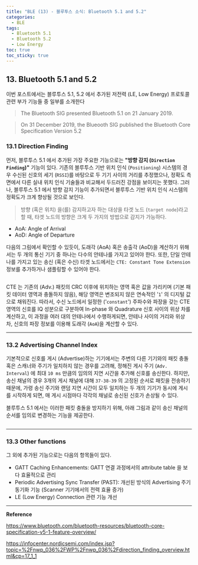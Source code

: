 ```yaml
---
title: "BLE (13) - 블루투스 소식: Bluetooth 5.1 and 5.2"
categories:
  - BLE
tags:
  - Bluetooth 5.1
  - Bluetooth 5.2
  - Low Energy
toc: true
toc_sticky: true
---
```


## 13. Bluetooth 5.1 and 5.2

이번 포스트에서는 블루투스 5.1, 5.2 에서 추가된 저전력 (LE, Low Energy) 프로토콜 관련 부가 기능들 중 일부를 소개한다

>The Bluetooth SIG presented Bluetooth 5.1 on 21 January 2019.

> On 31 December 2019, the Blueooth SIG published the Bluetooth Core Specification Version 5.2

### 13.1 Direction Finding

먼저, 블루투스 5.1 에서 추가된 가장 주요한 기능으로는 **"방향 감지 (`Direction Finding`)"** 기능이 있다. 기존의 블루투스 기반 위치 인식 (`Positioning`) 시스템의 경우 수신된 신호의 세기 (`RSSI`)를 바탕으로 두 기기 사이의 거리를 추정했으나, 정확도 측면에서 다른 실내 위치 인식 기술들과 비교해서 두드러진 강점을 보이지는 못했다. 그러나, 블루투스 5.1 에서 방향 감지 기능이 추가되면서 블루투스 기반 위치 인식 시스템의 정확도가 크게 향상될 것으로 보인다. 

>방향 (혹은 위치) 을(를) 감지하고자 하는 대상을 타겟 노드 (`target node`)라고 할 때, 타겟 노드의 방향은 크게 두 가지의 방법으로 감지가 가능하다.

* AoA: Angle of Arrival
* AoD: Angle of Departure

다음의 그림에서 확인할 수 있듯이, 도래각 (AoA) 혹은 송출각 (AoD)을 계산하기 위해서는 두 개의 통신 기기 중 하나는 다수의 안테나를 가지고 있어야 한다. 또한, 단일 안테나를 가지고 있는 송신 (혹은 수신) 타겟 노드에서는 `CTE: Constant Tone Extension` 정보를 추가하거나 샘플링할 수 있어야 한다.

<figure style="width: 100%" class="align-center">
  <img src="{{ site.url }}{{ site.baseurl }}/assets/images/ble-51-fig1.png" alt="">
</figure>

CTE 는 기존의 (Adv.) 패킷의 CRC 이후에 위치하는 영역 혹은 값을 가리키며 (기본 패킷 데이터 영역과 충돌하지 않음), 해당 영역은 변조되지 않은 연속적인 '`1`' 의 디지털 값으로 채워진다. 따라서, 수신 노드에서 일정한 ('`constant`') 주파수와 파장을 갖는 CTE 영역의 신호를 IQ 성분으로 구분하여 In-phase 와 Quadrature 신호 사이의 위상 차를 계산하고, 이 과정을 여러 대의 안테나에서 수행하게되면, 안테나 사이의 거리와 위상 차, 신호의 파장 정보를 이용해 도래각 (`AoA`)을 계산할 수 있다.

---

### 13.2 Advertising Channel Index

기본적으로 신호를 게시 (Advertise)하는 기기에서는 주변의 다른 기기와의 패킷 충돌 혹은 스캐너와 주기가 일치하지 않는 경우를 고려해, 정해진 게시 주기 (`Adv. Interval`) 에 최대 `10 ms` 만큼의 임의의 지연 시간을 추가해 신호를 송신한다. 하지만, 송신 채널의 경우 3개의 게시 채널에 대해 `37-38-39` 의 고정된 순서로 패킷을 전송하기 때문에, 가령 송신 주기와 랜덤 지연 시간이 모두 일치하는 두 개의 기기가 동시에 게시를 시작하게 되면, 매 게시 시점마다 각각의 채널로 송신된 신호가 손상될 수 있다.


블루투스 5.1 에서는 이러한 패킷 충돌을 방지하기 위해, 아래 그림과 같이 송신 채널의 순서를 임의로 변경하는 기능을 제공한다.

<figure style="width: 100%" class="align-center">
  <img src="{{ site.url }}{{ site.baseurl }}/assets/images/ble-51-fig2.png" alt="">
</figure>

---

### 13.3 Other functions

그 외에 추가된 기능으로는 다음의 항목들이 있다.

* GATT Caching Enhancements: GATT 연결 과정에서의 attribute table 을 보다 효율적으로 관리
* Periodic Advertising Sync Transfer (PAST): 개선된 방식의 Advertising 주기 동기화 기능 (Scanner 기기에서의 전력 효율 증가)
* LE (Low Energy) Connection 관련 기능 개선

---

**Reference**

https://www.bluetooth.com/bluetooth-resources/bluetooth-core-specification-v5-1-feature-overview/

https://infocenter.nordicsemi.com/index.jsp?topic=%2Fnwp_036%2FWP%2Fnwp_036%2Fdirection_finding_overview.html&cp=17_1_1